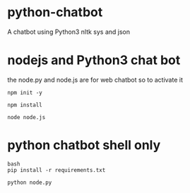 # python-chatbot
A chatbot using Python3 nltk sys and json

# nodejs and Python3 chat bot
the node.py and node.js are for web chatbot so to activate it
```
npm init -y

npm install

node node.js
```

# python chatbot shell only

```
bash
pip install -r requirements.txt

python node.py
```
